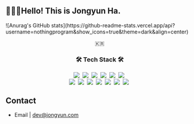 <h2> 🧑🏻‍🔧Hello! This is Jongyun Ha. </h2>
![Anurag's GitHub stats](https://github-readme-stats.vercel.app/api?username=nothingprogram&show_icons=true&theme=dark&align=center)
<!-- [![Top Langs](https://github-readme-stats.vercel.app/api/top-langs/?username=nothingprogram&layout=compact&langs_count=8)](https://github.com/anuraghazra/github-readme-stats) -->
<!-- [![Solved.ac 프로필](http://mazassumnida.wtf/api/v2/generate_badge?boj=jongyun_ha)](https://solved.ac/jongyun_ha)
 -->
<p align="center">🇰🇷</p>

<h3 align="center">🛠 Tech Stack 🛠</h3>

<p align="center">
  <img align="center" src="https://img.shields.io/badge/C++-00599C?style=flat-square&logo=C%2B%2B&logoColor=white" /></a>&nbsp 
  <img align="center" src="https://img.shields.io/badge/Python-3766AB?style=flat-square&logo=Python&logoColor=white" /></a>&nbsp 
  <img align="center" src="https://img.shields.io/badge/HTML-E34F26?style=flat-square&logo=HTML5&logoColor=white" /></a>&nbsp 
  <img align="center" src="https://img.shields.io/badge/CSS-1572B6?style=flat-square&logo=CSS3&logoColor=white" /></a>&nbsp 
  <img align="center" src="https://img.shields.io/badge/JavaScript-F7DF1E?style=flat-square&logo=JavaScript&logoColor=white" /></a>&nbsp
  <img align="center" src="https://img.shields.io/badge/Node.js-339933?style=flat-square&logo=Node.js&logoColor=white" /></a>&nbsp 
  <br>
  <img align="center" src="https://img.shields.io/badge/Typescript-777BB4?style=flat-square&logo=Typescript&logoColor=white" /></a>&nbsp
  <img align="center" src="https://img.shields.io/badge/postgresql-4479A1?style=flat-square&logo=Postgres&logoColor=white" /></a>&nbsp 
  <img align="center" src="https://img.shields.io/badge/Firebase-FFCA28?style=flat-square&logo=Firebase&logoColor=white" /></a>&nbsp 
  <img align="center" src="https://img.shields.io/badge/Go-276DC3?style=flat-square&logo=Go&logoColor=white" /></a>&nbsp 
  <img align="center" src="https://img.shields.io/badge/Azure-5C3EE8?style=flat-square&logo=Azure&logoColor=white" /></a>&nbsp 
  <img align="center" src="https://img.shields.io/badge/Gitlab-CI-3DDC84?style=flat-square&logo=gitlab&logoColor=white" /></a>&nbsp 
  <img align="center" src="https://img.shields.io/badge/Docker-00979D?style=flat-square&logo=Docker&logoColor=white" /></a>&nbsp 
</p>

## Contact

- Email | dev@jongyun.com
